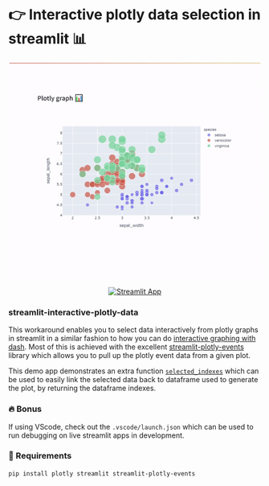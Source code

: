 # 👉 Interactive plotly data selection in streamlit 📊

<div style="text-align:center"><img width="500px" src="app-demo.gif" />

[![Streamlit App](https://static.streamlit.io/badges/streamlit_badge_black_white.svg)](https://interactive-plotly-dataframe.streamlit.app/)
</div>

### streamlit-interactive-plotly-data

This workaround enables you to select data interactively from plotly graphs in streamlit in a similar fashion to how you can do [interactive graphing with dash](https://dash.plotly.com/interactive-graphing). Most of this is achieved with the excellent [streamlit-plotly-events](https://pypi.org/project/streamlit-plotly-events/) library which allows you to pull up the plotly event data from a given plot. 

This demo app demonstrates an extra function [`selected_indexes`](interactive_plotly_streamlit_app.py) which can be used to easily link the selected data back to dataframe used to generate the plot, by returning the dataframe indexes.

### 🔥 Bonus
If using VScode, check out the `.vscode/launch.json` which can be used to run debugging on live streamlit apps in development.


### 🐍 Requirements
```
pip install plotly streamlit streamlit-plotly-events
```
